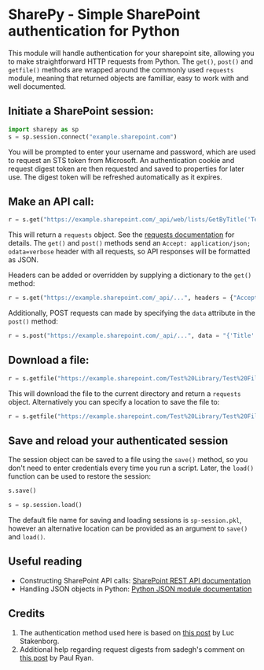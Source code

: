 # SharePy - Simple SharePoint authentication for Python

This module will handle authentication for your sharepoint site, allowing you to make straightforward HTTP requests from Python. The `get()`, `post()` and `getfile()` methods are wrapped around the commonly used `requests` module, meaning that returned objects are familliar, easy to work with and well documented. 

## Initiate a SharePoint session:

```python
import sharepy as sp
s = sp.session.connect("example.sharepoint.com")
```

You will be prompted to enter your username and password, which are used to request an STS token from Microsoft. An authentication cookie and request digest token are then requested and saved to properties for later use. The digest token will be refreshed automatically as it expires.

## Make an API call:

```python
r = s.get("https://example.sharepoint.com/_api/web/lists/GetByTitle('Test Library')")
```

This will return a `requests` object. See the [requests documentation](http://docs.python-requests.org/en/master/) for details. The `get()` and `post()` methods send an `Accept: application/json; odata=verbose` header with all requests, so API responses will be formatted as JSON.

Headers can be added or overridden by supplying a dictionary to the `get()` method:

```python
r = s.get("https://example.sharepoint.com/_api/...", headers = {"Accept": "application/atom+xml"})
```

Additionally, POST requests can made by specifying the `data` attribute in the `post()` method:

```python
r = s.post("https://example.sharepoint.com/_api/...", data = "{'Title': 'New test item'}")
```

## Download a file:

```python
r = s.getfile("https://example.sharepoint.com/Test%20Library/Test%20File.pdf")
```

This will download the file to the current directory and return a `requests` object. Alternatively you can specify a location to save the file to:

```python
r = s.getfile("https://example.sharepoint.com/Test%20Library/Test%20File.pdf", "downloads/file.pdf")
```

## Save and reload your authenticated session

The session object can be saved to a file using the `save()` method, so you don't need to enter credentials every time you run a script. Later, the `load()` function can be used to restore the session:

```python
s.save()
```
```python
s = sp.session.load()
```

The default file name for saving and loading sessions is `sp-session.pkl`, however an alternative location can be provided as an argument to `save()` and `load()`.

## Useful reading

- Constructing SharePoint API calls: [SharePoint REST API documentation](https://msdn.microsoft.com/en-us/library/office/dn292552.aspx)
- Handling JSON objects in Python: [Python JSON module documentation](https://docs.python.org/3.4/library/json.html)

## Credits

1. The authentication method used here is based on [this post](https://allthatjs.com/2012/03/28/remote-authentication-in-sharepoint-online/) by Luc Stakenborg.
2. Additional help regarding request digests from sadegh's comment on [this post](http://paulryan.com.au/2014/spo-remote-authentication-rest/) by Paul Ryan.
